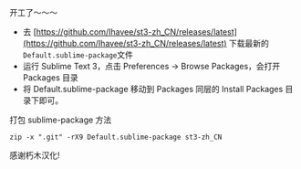 开工了～～～

- 去 [https://github.com/Ihavee/st3-zh_CN/releases/latest](https://github.com/Ihavee/st3-zh_CN/releases/latest) 下载最新的 `Default.sublime-package`文件
- 运行 Sublime Text 3，点击 Preferences -> Browse Packages，会打开 Packages 目录
- 将 Default.sublime-package 移动到 Packages 同层的 Install Packages 目录下即可。

打包 sublime-package 方法

	zip -x ".git" -rX9 Default.sublime-package st3-zh_CN

感谢朽木汉化!
